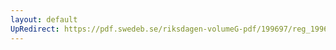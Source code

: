 ```yaml
---
layout: default
UpRedirect: https://pdf.swedeb.se/riksdagen-volumeG-pdf/199697/reg_199697/reg_199697_0258.pdf
---
```

